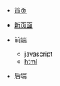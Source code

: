 <!-- docs/_sidebar.md-->



*  [首页](README)

* [新页面](guide)



* 前端
  - [javascript](front/javascript/)
  - [html](front/html/)



- 后端